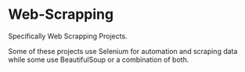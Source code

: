# Web-Scrapping
Specifically Web Scrapping Projects.

Some of these projects use Selenium for automation and scraping data while some use BeautifulSoup or a combination of both.
